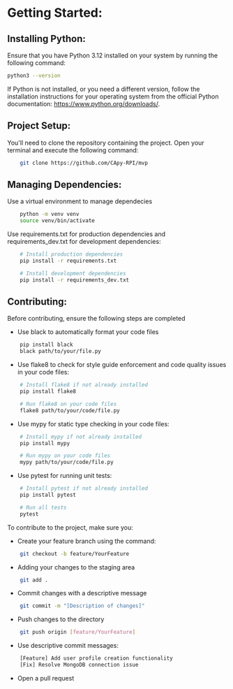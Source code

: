 # Getting Started:

## Installing Python:
Ensure that you have Python 3.12 installed on your system by running the following command:
```bash
python3 --version
```
If Python is not installed, or you need a different version, follow the installation instructions for
your operating system from the official Python documentation: https://www.python.org/downloads/.

## Project Setup:
You'll need to clone the repository containing the project. Open your terminal and execute the following command:
```bash 
    git clone https://github.com/CApy-RPI/mvp
``` 
## Managing Dependencies:
Use a virtual environment to manage dependecies
```bash
    python -m venv venv
    source venv/bin/activate
```

Use requirements.txt for production dependencies and requirements_dev.txt for development dependencies:
```bash
    # Install production dependencies
    pip install -r requirements.txt

    # Install development dependencies
    pip install -r requirements_dev.txt
```

## Contributing:
Before contributing, ensure the following steps are completed
- Use black to automatically format your code files
```bash
    pip install black
    black path/to/your/file.py
```
- Use flake8 to check for style guide enforcement and code quality issues in your code files:
```bash
    # Install flake8 if not already installed
    pip install flake8

    # Run flake8 on your code files
    flake8 path/to/your/code/file.py
```
- Use mypy for static type checking in your code files:
```bash
    # Install mypy if not already installed
    pip install mypy

    # Run mypy on your code files
    mypy path/to/your/code/file.py
```
- Use pytest for running unit tests:
```bash
    # Install pytest if not already installed
    pip install pytest

    # Run all tests
    pytest
```
To contribute to the project, make sure you:
- Create your feature branch using the command:
```bash
    git checkout -b feature/YourFeature
```
- Adding your changes to the staging area
```bash
    git add .
```
- Commit changes with a descriptive message
```bash
    git commit -m "[Description of changes]"
```
- Push changes to the directory
```bash
    git push origin [feature/YourFeature]
```
- Use descriptive commit messages:
```bash
    [Feature] Add user profile creation functionality
    [Fix] Resolve MongoDB connection issue
```
- Open a pull request
